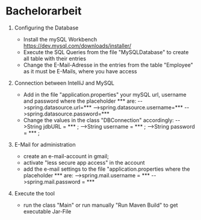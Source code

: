 # Bachelorarbeit

1) Configuring the Database
   - Install the mySQL Workbench https://dev.mysql.com/downloads/installer/
   - Execute the SQL Queries from the file "MySQLDatabase" to create all table with their entries
   - Change the E-Mail-Adresse in the entries from the table "Employee" as it must be E-Mails, where you have access

2) Connection between IntelliJ and MySQL
   - Add in the file "application.properties" your mySQL url, username and password where the placeholder *** are:
        -->spring.datasource.url=***
        -->spring.datasource.username=***
        -->spring.datasource.password=***
   - Change the values in the class "DBConnection" accordingly:
        -->String jdbURL = *** ;
        -->String username = *** ;
        -->String password = *** ;
3) E-Mail for administration
   - create an e-mail-account in gmail; 
   - activate "less secure app access" in the account
   - add the e-mail settings to the file "application.properties where the placeholder *** are:
         -->spring.mail.username = ***
         -->spring.mail.password = ***
4) Execute the tool
   - run the class "Main" or run manually "Run Maven Build" to get executable Jar-File
